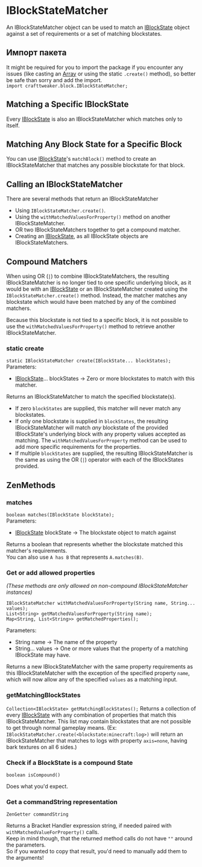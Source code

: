 # IBlockStateMatcher

An IBlockStateMatcher object can be used to match an [IBlockState](/Vanilla/Blocks/IBlockState/) object against a set of requirements or a set of matching blockstates.

## Импорт пакета
It might be required for you to import the package if you encounter any issues (like casting an [Array](/AdvancedFunctions/Arrays_and_Loops/) or using the static `.create()` method), so better be safe than sorry and add the import.  
`import crafttweaker.block.IBlockStateMatcher;`

## Matching a Specific IBlockState
Every [IBlockState](/Vanilla/Blocks/IBlockState/) is also an IBlockStateMatcher which matches only to itself.

## Matching Any Block State for a Specific Block
You can use [IBlockState](/Vanilla/Blocks/IBlockState/)'s `matchBlock()` method to create an IBlockStateMatcher that matches any possible blockstate for that block.


## Calling an IBlockStateMatcher
There are several methods that return an IBlockStateMatcher

* Using `IBlockStateMatcher.create()`.
* Using the `withMatchedValuesForProperty()` method on another IBlockStateMatcher.
* OR two IBlockStateMatchers together to get a compound matcher.
* Creating an [IBlockState](/Vanilla/Blocks/IBlockState/), as all IBlockState objects are IBlockStateMatchers.


## Compound Matchers
When using OR (`|`) to combine IBlockStateMatchers, the resulting IBlockStateMatcher is no longer tied to one specific underlying block, as it would be with an [IBlockState](/Vanilla/Blocks/IBlockState/) or an IBlockStateMatcher created using the `IBlockStateMatcher.create()` method. Instead, the matcher matches any blockstate which would have been matched by any of the combined matchers.

Because this blockstate is not tied to a specific block, it is not possible to use the `withMatchedValuesForProperty()` method to retrieve another IBlockStateMatcher.

### static create
`static IBlockStateMatcher create(IBlockState... blockStates);` Parameters:

- [IBlockState](/Vanilla/Blocks/IBlockState/)... blockStates → Zero or more blockstates to match with this matcher.

Returns an IBlockStateMatcher to match the specified blockstate(s).

- If zero `blockStates` are supplied, this matcher will never match any blockstates.
- If only one blockstate is supplied in `blockStates`, the resulting IBlockStateMatcher will match *any* blockstate of the provided IBlockState's underlying block with any property values accepted as matching. The `withMatchedValuesForProperty` method can be used to add more specific requirements for the properties.
- If multiple `blockStates` are supplied, the resulting IBlockStateMatcher is the same as using the OR (`|`) operator with each of the IBlockStates provided.


## ZenMethods
### matches
`boolean matches(IBlockState blockState);`  
Parameters:

- [IBlockState](/Vanilla/Blocks/IBlockState/) blockState → The blockstate object to match against

Returns a boolean that represents whether the blockstate matched this matcher's requirements.  
You can also use `A has B` that represents `A.matches(B)`.

### Get or add allowed properties
*(These methods are only allowed on non-compound IBlockStateMatcher instances)*
```
IBlockStateMatcher withMatchedValuesForProperty(String name, String... values);
List<String> getMatchedValuesForProperty(String name);
Map<String, List<String>> getMatchedProperties();
```
Parameters:

- String name → The name of the property
- String... values → One or more values that the property of a matching IBlockState may have.

Returns a new IBlockStateMatcher with the same property requirements as this IBlockStateMatcher with the exception of the specified property `name`, which will now allow any of the specified `values` as a matching input.

### getMatchingBlockStates
`Collection<IBlockState> getMatchingBlockStates();` Returns a collection of every [IBlockState](/Vanilla/Blocks/IBlockState/) with any combination of properties that match this IBlockStateMatcher. This list may contain blockstates that are not possible to get through normal gameplay means. (Ex: `IBlockStateMatcher.create(<blockstate:minecraft:log>)` will return an IBlockStateMatcher that matches to logs with property `axis=none`, having bark textures on all 6 sides.)

### Check if a BlockState is a compound State
`boolean isCompound()`

Does what you'd expect.

### Get a commandString representation
`ZenGetter commandString`

Returns a Bracket Handler expression string, if needed paired with `withMatchedValueForProperty()` calls.  
Keep in mind though, that the returned method calls do not have `""` around the parameters.  
So if you wanted to copy that result, you'd need to manually add them to the arguments!